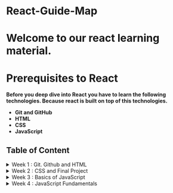 # React-Guide-Map

# Welcome to our react learning material. 

# Prerequisites to React 

**Before you deep dive into React you have to learn the following technologies. Because react is built on top of this technologies.**
- **Git and GitHub**
- **HTML**
- **CSS**
- **JavaScript**

## Table of Content 
<!-- Week 1 Task -->

 <details>
 <summary>
 Week 1 : Git. Github and HTML 
 </summary>
<blockquote>

  <details>
 <summary>
  Day 1
 </summary>
<blockquote>

  - [Required Tools to install](Html-css/tool-installation.md)
  - [Git and Github](git-github/git-github.md)
  - [How to create github account?](https://www.youtube.com/watch?v=QUtk-Uuq9nE)
  - [Git tutorial](https://www.youtube.com/watch?v=DuQKrTweWA4&list=PLkEZWD8wbltmcZQaA0ism9k2E6MGRnHZ7)
  - [Introduction to Git and GitHub in Amharic](https://www.youtube.com/watch?v=bkf25KnxGFw&list=PL66Ka1SSCmtHMuXlmBSi0POcE7i0ui7d2)
  </blockquote>
 </details>
 <details>
 <summary>
 Day 2
 </summary>
<blockquote>

- [How to upload a project to github](https://www.youtube.com/watch?v=3Tn58KQvWtU)
- [HTML Sematics](Html-css/html.md)
- [The box model](Html-css/box-model.md)
</blockquote>
  
 </details>

 <details>
 <summary>
 Day 3
 </summary>
<blockquote>

- [The CSS box model](https://css-tricks.com/the-css-box-model/)
- [CSS Box model video](https://www.youtube.com/watch?v=rIO5326FgPE)

</blockquote>
  
 </details>

 <details>
 <summary>
 Day 4
 </summary>
<blockquote>

-  HTML Form 
   - [HTML form](https://developer.mozilla.org/en-US/docs/Learn/Forms/Your_first_form)
  - [Building forms](https://learn.shayhowe.com/html-css/building-forms/)
  -  [Client-side form validation](https://developer.mozilla.org/en-US/docs/Learn/Forms/Form_validation#using_built-in_form_validation)
</blockquote>

 </details>

<details>
 <summary>
 Day 5
 </summary>
<blockquote>

- [CSS Flex box model](Html-css/box-model.md)
- [A Complete guide to flexbox](https://css-tricks.com/snippets/css/a-guide-to-flexbox/)
  
</blockquote>

 </details>

 <details>
 <summary>
 Day 6
 </summary>
<blockquote>

- [20' flexbox video tutorial](https://www.youtube.com/watch?v=JJSoEo8JSnc)
  - [*Please build website using CSS Flexbox*](https://www.youtube.com/watch?v=SP1QMG6WPNk)
  
</blockquote>

 </details>

 <details>
 <summary>
 Day 7
 </summary>
<blockquote>

- [CSS Grid](Html-css/cssgrid.md)
- [A Complete guide to grid](https://css-tricks.com/snippets/css/complete-guide-grid/)

</blockquote>

 </details>

</blockquote>

 </details>
<!-- Week 2 Task -->
<details>
 <summary>
 Week 2 : CSS and Final Project 
 </summary>
<blockquote>
<!-- Week 2 Day 1 -->
<details>
 <summary>
 Day 1
 </summary>
<blockquote>

- [CSS grid with 18 minutes video](https://www.youtube.com/watch?v=9zBsdzdE4sM)
- [*Please Build a Responsive Grid CSS Website*](https://www.youtube.com/watch?v=moBhzSC455o)
</blockquote>

 </details>
 <!-- Week 2 Day 2 -->
 <details>
 <summary>
 Day 2
 </summary>
<blockquote>

- [Floats and Positioning](Html-css/floats-and-positioning.md)
- [How CSS float and clear works ](https://www.youtube.com/watch?v=LrdkRMZhgZg)
- [How CSS position works](https://www.youtube.com/watch?v=h_Smqpqs_1k)
</blockquote>

 </details>

 <!-- Week 2 Day 3 -->
 <details>
 <summary>
 Day 3
 </summary>
<blockquote>

- [CSS media queries](https://zellwk.com/blog/how-to-write-mobile-first-css/)
- [A Complete guide to CSS media queries](https://css-tricks.com/a-complete-guide-to-css-media-queries/)
- [CSS media queries video tutorial](https://www.youtube.com/watch?v=69IbzTWg5PM)

</blockquote>

 </details>

  <!-- Week 2 Day 4 -->
 <details>
 <summary>
 Day 4
 </summary>
<blockquote>
Animations and transitions

- [Learn CSS Animations](https://www.youtube.com/watch?v=YszONjKpgg4)
- [Learn CSS Transitions](https://www.youtube.com/watch?v=rzD-cPhq02E)

</blockquote>

 </details>

 <!-- Week 2 Day 5-->
 <details>
 <summary>
 Day 5 : Project
 </summary>
<blockquote>
CSS and HTML Project 

- [Project description](project/HTML-CSS-project1.md)


</blockquote>

 </details>

 <!-- Week 2 Day 6-->
 <details>
 <summary>
 Day 6 : Project change 
 </summary>
<blockquote>

Finalize your Day 5 project and submit through google form. 

</blockquote>

 </details>

 <!-- Week 2 Day 7-->
 <details>
 <summary>
 Day 7 : Take Break
 </summary>
<blockquote>

Congradulation! You did great work so far. Enjoy your break!

</blockquote>

 </details>

</blockquote>
</details>

<!-- Week 3 -->
<details>
 <summary>
 Week 3 : Basics of JavaScript 
 </summary>
<blockquote>

> On learning this javasipt topic I would recommened you to use online JavaScript editor called [replit](https://replit.com/)

<!-- Week 3 Day 1-->
 <details>
 <summary>
 Day 1 : Introduction and Condational statement
 </summary>
<blockquote>

- [What is JavaScript](https://www.javascripttutorial.net/what-is-javascript/)
- [If statement](https://www.javascripttutorial.net/javascript-if/)
- [if else](https://www.javascripttutorial.net/javascript-if-else/)
</blockquote>
 </details>

 <!-- Week 3 Day 2-->
 <details>
 <summary>
 Day 2 : Condational Statements
 </summary>
<blockquote>

- [if else if](https://www.javascripttutorial.net/javascript-if-else-if/)
- [Ternary Operator (:?)](https://www.javascripttutorial.net/javascript-ternary-operator/)
- [switch case](https://www.javascripttutorial.net/javascript-switch-case/) 
</blockquote>
 </details>

 <!-- Week 3 Day 3-->
 <details>
 <summary>
 Day 3 : Looping Statements
 </summary>
<blockquote>

- [While loop](https://www.javascripttutorial.net/javascript-while-loop/)
  - [do while loop](https://www.javascripttutorial.net/javascript-do-while/)
</blockquote>
 </details>

  <!-- Week 3 Day 4-->
 <details>
 <summary>
 Day 4 : Looping Statements
 </summary>
<blockquote>

- [for loop](https://www.javascripttutorial.net/javascript-for-loop/)
- [Comma](https://www.javascripttutorial.net/javascript-comma-operator/)
- > [JavaScript flow of control video tutorial](https://www.youtube.com/watch?v=JloLGV9DmtQ)
</blockquote>
 </details>

 <!-- Week 3 Day 5-->
 <details>
 <summary>
 Day 5 : JavaScript Operators
 </summary>
<blockquote>

- [Unary Operators](https://www.javascripttutorial.net/javascript-unary-operators/)
- [Comparison Operators](https://www.javascripttutorial.net/javascript-comparison-operators/)
- [Logical Operators](https://www.javascripttutorial.net/javascript-logical-operators/)

</blockquote>
 </details>

  <!-- Week 3 Day 6-->
 <details>
 <summary>
 Day 6 : JavaScript Operators
 </summary>
<blockquote>

  - [Nullish Coalescing Operator](https://www.javascripttutorial.net/es-next/javascript-nullish-coalescing-operator/)
  - [JavaScript Tutorial | Operators video tutorial](https://www.youtube.com/watch?v=ULNJSTSJc7s)
</blockquote>
 </details>

 <!-- Week 3 Day 7-->
 <details>
 <summary>
 Day 7 : JavaScript Syntax, variables
 </summary>
<blockquote>

  - [JavaScript Syntax](https://www.javascripttutorial.net/javascript-syntax/)
  - [JavaScript Variables](https://www.javascripttutorial.net/javascript-variables/)
  - [Data Types](https://www.javascripttutorial.net/javascript-data-types/)
</blockquote>
 </details>


</blockquote>

</details>
<details>
 <summary>
 Week 4 : JavaScript Fundamentals
 </summary>
<blockquote>

 <!-- Week 4 Day 1-->
 <details>
 <summary>
 Day 1 : JavaScript Object
 </summary>
<blockquote>

  - [JavaScript Objects](https://www.javascripttutorial.net/javascript-objects/)
  - [JavaScript object video tutorial 1](https://www.youtube.com/watch?v=X0ipw1k7ygU)
  - [Javascript Objects video tutorial 2](https://www.youtube.com/watch?v=S1dWe3f2zm0)
</blockquote>
 </details>

  <!-- Week 4 Day 2-->
 <details>
 <summary>
 Day 2 : JavaScript Object methods
 </summary>
<blockquote>

  - [Object Methods](https://www.javascripttutorial.net/javascript-object-methods/)
  - [Constructor Functions](https://www.javascripttutorial.net/javascript-constructor-function/)
  - [Object Properties](https://www.javascripttutorial.net/javascript-object-properties/)
</blockquote>
 </details>

  <!-- Week 4 Day 3-->
 <details>
 <summary>
 Day 3 : JavaScript Object methods
 </summary>
<blockquote>

- [For…in Loop](https://www.javascripttutorial.net/javascript-for-in/)
- [JavaScript Object.values()](https://www.javascripttutorial.net/es-next/javascript-object-values/)
- [`this` keyword in object](https://www.javascripttutorial.net/javascript-this/)
</blockquote>
 </details>

  <!-- Week 4 Day 4-->
 <details>
 <summary>
 Day 4 : JavaScript Array
 </summary>
<blockquote>

- [JavaScript Arrays](https://www.javascripttutorial.net/javascript-array/)
- [JavaScript Array Methods Practice video](https://www.youtube.com/watch?v=3LOEGS4qcRM&list=PLDlWc9AfQBfZGZXFb_1tcRKwtCavR7AfT)
</blockquote>
 </details>

<!-- Week 4 Day 5-->
 <details>
 <summary>
 Day 5 : JavaScript Functions
 </summary>
<blockquote>

- [JavaScript Function video tutorial 1](https://www.youtube.com/watch?v=N8ap4k_1QEQ)
- [JavaScript Function video tutorial 2](https://www.youtube.com/watch?v=xUI5Tsl2JpY)
- [Functions](https://www.javascripttutorial.net/javascript-function/)
  
</blockquote>
 </details>

 <!-- Week 4 Day 6-->
 <details>
 <summary>
 Day 6 : JavaScript Arrow Functions
 </summary>
<blockquote>

- [Anonymous Functions](https://www.javascripttutorial.net/javascript-anonymous-functions/)
- [Understanding Pass-By-Value in JavaScript](https://www.javascripttutorial.net/javascript-pass-by-value/)
- [Default Parameters](https://www.javascripttutorial.net/es6/javascript-default-parameters/)
  
</blockquote>
 </details>

</blockquote>
</details>

  
  
  












  
